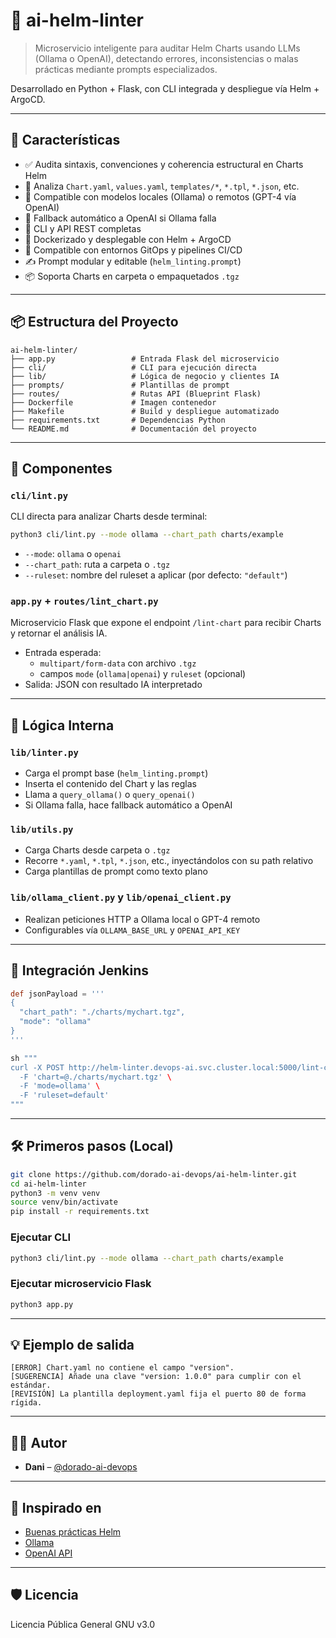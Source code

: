 # 🧠 ai-helm-linter

> Microservicio inteligente para auditar Helm Charts usando LLMs (Ollama o OpenAI), detectando errores, inconsistencias o malas prácticas mediante prompts especializados.  

Desarrollado en Python + Flask, con CLI integrada y despliegue vía Helm + ArgoCD.

---

## 🚀 Características

- ✅ Audita sintaxis, convenciones y coherencia estructural en Charts Helm  
- 🔐 Analiza `Chart.yaml`, `values.yaml`, `templates/*`, `*.tpl`, `*.json`, etc.  
- 🤖 Compatible con modelos locales (Ollama) o remotos (GPT-4 vía OpenAI)  
- 🔄 Fallback automático a OpenAI si Ollama falla  
- 🧩 CLI y API REST completas  
- 🐳 Dockerizado y desplegable con Helm + ArgoCD  
- 📁 Compatible con entornos GitOps y pipelines CI/CD  
- ✍️ Prompt modular y editable (`helm_linting.prompt`)  
- 📦 Soporta Charts en carpeta o empaquetados `.tgz`  

---


## 📦 Estructura del Proyecto

```
ai-helm-linter/
├── app.py                 # Entrada Flask del microservicio
├── cli/                   # CLI para ejecución directa
├── lib/                   # Lógica de negocio y clientes IA
├── prompts/               # Plantillas de prompt
├── routes/                # Rutas API (Blueprint Flask)
├── Dockerfile             # Imagen contenedor
├── Makefile               # Build y despliegue automatizado
├── requirements.txt       # Dependencias Python
└── README.md              # Documentación del proyecto
```

---

## 🧩 Componentes

### `cli/lint.py`

CLI directa para analizar Charts desde terminal:

```bash
python3 cli/lint.py --mode ollama --chart_path charts/example
```

- `--mode`: `ollama` o `openai`  
- `--chart_path`: ruta a carpeta o `.tgz`  
- `--ruleset`: nombre del ruleset a aplicar (por defecto: `"default"`)

### `app.py` + `routes/lint_chart.py`

Microservicio Flask que expone el endpoint `/lint-chart` para recibir Charts y retornar el análisis IA.

- Entrada esperada:
  - `multipart/form-data` con archivo `.tgz`
  - campos `mode` (`ollama|openai`) y `ruleset` (opcional)
- Salida: JSON con resultado IA interpretado

---

## 🧠 Lógica Interna

### `lib/linter.py`

- Carga el prompt base (`helm_linting.prompt`)  
- Inserta el contenido del Chart y las reglas  
- Llama a `query_ollama()` o `query_openai()`  
- Si Ollama falla, hace fallback automático a OpenAI

### `lib/utils.py`

- Carga Charts desde carpeta o `.tgz`
- Recorre `*.yaml`, `*.tpl`, `*.json`, etc., inyectándolos con su path relativo
- Carga plantillas de prompt como texto plano

### `lib/ollama_client.py` y `lib/openai_client.py`

- Realizan peticiones HTTP a Ollama local o GPT-4 remoto  
- Configurables vía `OLLAMA_BASE_URL` y `OPENAI_API_KEY`  

---

## 🔁 Integración Jenkins

```groovy
def jsonPayload = '''
{
  "chart_path": "./charts/mychart.tgz",
  "mode": "ollama"
}
'''

sh """
curl -X POST http://helm-linter.devops-ai.svc.cluster.local:5000/lint-chart \
  -F 'chart=@./charts/mychart.tgz' \
  -F 'mode=ollama' \
  -F 'ruleset=default'
"""
```
---

## 🛠️ Primeros pasos (Local)

```bash
git clone https://github.com/dorado-ai-devops/ai-helm-linter.git
cd ai-helm-linter
python3 -m venv venv
source venv/bin/activate
pip install -r requirements.txt
```

### Ejecutar CLI

```bash
python3 cli/lint.py --mode ollama --chart_path charts/example
```

### Ejecutar microservicio Flask

```bash
python3 app.py
```

---

## 💡 Ejemplo de salida

```
[ERROR] Chart.yaml no contiene el campo "version".
[SUGERENCIA] Añade una clave "version: 1.0.0" para cumplir con el estándar.
[REVISIÓN] La plantilla deployment.yaml fija el puerto 80 de forma rígida.
```

---

## 👨‍💻 Autor

- **Dani** – [@dorado-ai-devops](https://github.com/dorado-ai-devops)

---

## 🧠 Inspirado en

- [Buenas prácticas Helm](https://helm.sh/docs/chart_best_practices/)
- [Ollama](https://ollama.com)
- [OpenAI API](https://platform.openai.com/docs)

---

## 🛡 Licencia

Licencia Pública General GNU v3.0
